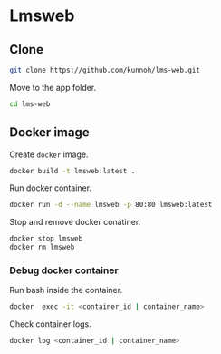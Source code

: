 # Lmsweb

## Clone
```sh
git clone https://github.com/kunnoh/lms-web.git
```

Move to the app folder.
```sh
cd lms-web
```




## Docker image
Create `docker` image.
```sh
docker build -t lmsweb:latest .
```

Run docker container.
```sh
docker run -d --name lmsweb -p 80:80 lmsweb:latest
```

Stop and remove docker conatiner.
```sh
docker stop lmsweb
docker rm lmsweb
```



### Debug docker container
Run bash inside the container.
```sh
docker  exec -it <container_id | container_name> 
```

Check container logs.
```sh
docker log <container_id | container_name>
````